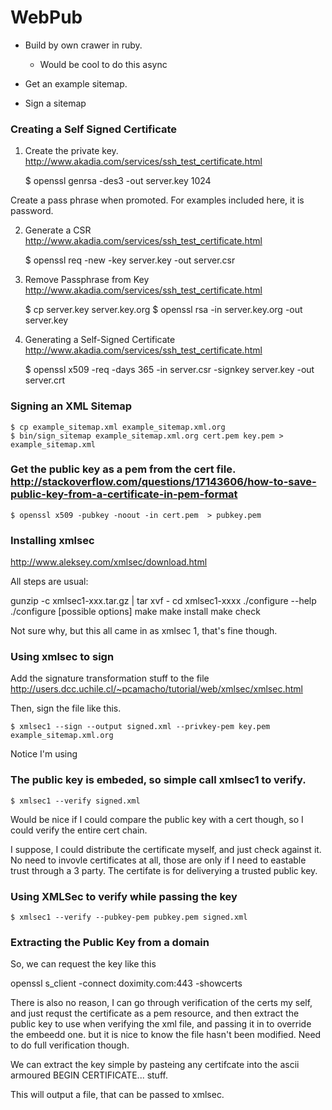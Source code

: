 WebPub
=======

- Build by own crawer in ruby.
  - Would be cool to do this async

- Get an example sitemap.
- Sign a sitemap


### Creating a Self Signed Certificate

1. Create the private key. http://www.akadia.com/services/ssh_test_certificate.html

    $ openssl genrsa -des3 -out server.key 1024

Create a pass phrase when promoted. For examples included here, it is password.

2. Generate a CSR  http://www.akadia.com/services/ssh_test_certificate.html

    $ openssl req -new -key server.key -out server.csr

3. Remove Passphrase from Key http://www.akadia.com/services/ssh_test_certificate.html

    $ cp server.key server.key.org
    $ openssl rsa -in server.key.org -out server.key


4. Generating a Self-Signed Certificate http://www.akadia.com/services/ssh_test_certificate.html

    $ openssl x509 -req -days 365 -in server.csr -signkey server.key -out server.crt

### Signing an XML Sitemap

    $ cp example_sitemap.xml example_sitemap.xml.org
    $ bin/sign_sitemap example_sitemap.xml.org cert.pem key.pem > example_sitemap.xml


### Get the public key as a pem from the cert file. http://stackoverflow.com/questions/17143606/how-to-save-public-key-from-a-certificate-in-pem-format

    $ openssl x509 -pubkey -noout -in cert.pem  > pubkey.pem

### Installing xmlsec

 http://www.aleksey.com/xmlsec/download.html


All steps are usual:

gunzip -c xmlsec1-xxx.tar.gz | tar xvf -
cd xmlsec1-xxxx
./configure --help
./configure [possible options]
make
make install
make check

Not sure why, but this all came in as xmlsec 1, that's fine though.

### Using xmlsec to sign

Add the signature transformation stuff to the file http://users.dcc.uchile.cl/~pcamacho/tutorial/web/xmlsec/xmlsec.html

Then, sign the file like this.

    $ xmlsec1 --sign --output signed.xml --privkey-pem key.pem example_sitemap.xml.org


Notice I'm using


### The public key is embeded, so simple call xmlsec1 to verify.


    $ xmlsec1 --verify signed.xml


Would be nice if I could compare the public key with a cert though, so I could
verify the entire cert chain.

I suppose, I could distribute the certificate myself, and just check against it.
No need to invovle certificates at all, those are only if I need to eastable
trust through a 3 party. The certifate is for deliverying a trusted public key.

### Using XMLSec to verify while passing the key

    $ xmlsec1 --verify --pubkey-pem pubkey.pem signed.xml

### Extracting the Public Key from a domain

So, we can request the key like this

openssl s_client -connect doximity.com:443 -showcerts

There is also no reason, I can go through verification of the certs my self, and
just requst the certificate as a pem resource, and then extract the public key
to use when verifying the xml file, and passing it in to override the embeedd
one. but it is nice to know the file hasn't been modified. Need to do full
verification though.

We can extract the key simple by pasteing any certifcate into the ascii armoured
BEGIN CERTIFICATE... stuff.

This will output a file, that can be passed to xmlsec.
